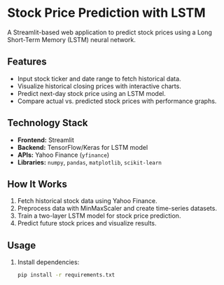 # Stock Price Prediction with LSTM

A Streamlit-based web application to predict stock prices using a Long Short-Term Memory (LSTM) neural network.

## Features
- Input stock ticker and date range to fetch historical data.
- Visualize historical closing prices with interactive charts.
- Predict next-day stock price using an LSTM model.
- Compare actual vs. predicted stock prices with performance graphs.

## Technology Stack
- **Frontend:** Streamlit
- **Backend:** TensorFlow/Keras for LSTM model
- **APIs:** Yahoo Finance (`yfinance`)
- **Libraries:** `numpy`, `pandas`, `matplotlib`, `scikit-learn`

## How It Works
1. Fetch historical stock data using Yahoo Finance.
2. Preprocess data with MinMaxScaler and create time-series datasets.
3. Train a two-layer LSTM model for stock price prediction.
4. Predict future stock prices and visualize results.

## Usage
1. Install dependencies:
   ```bash
   pip install -r requirements.txt
